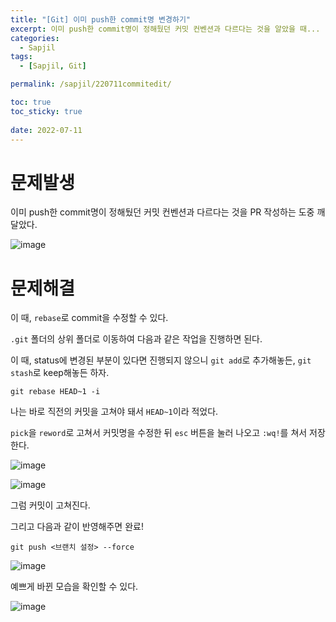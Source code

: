 ```yaml
---
title: "[Git] 이미 push한 commit명 변경하기"
excerpt: 이미 push한 commit명이 정해뒀던 커밋 컨벤션과 다르다는 것을 알았을 때...
categories:
  - Sapjil
tags:
  - [Sapjil, Git]

permalink: /sapjil/220711commitedit/

toc: true
toc_sticky: true
 
date: 2022-07-11
---
```


# 문제발생
이미 push한 commit명이 정해뒀던 커밋 컨벤션과 다르다는 것을 PR 작성하는 도중 깨달았다.

![image](https://user-images.githubusercontent.com/49031232/178292478-48b13804-09d4-4a8c-abfb-915b19ca036b.png)

# 문제해결
이 때, `rebase`로 commit을 수정할 수 있다.

`.git` 폴더의 상위 폴더로 이동하여 다음과 같은 작업을 진행하면 된다.

이 때, status에 변경된 부분이 있다면 진행되지 않으니 `git add`로 추가해놓든, `git stash`로 keep해놓든 하자.

```
git rebase HEAD~1 -i
```
나는 바로 직전의 커밋을 고쳐야 돼서 `HEAD~1`이라 적었다.

`pick`을 `reword`로 고쳐서 커밋명을 수정한 뒤 `esc` 버튼을 눌러 나오고 `:wq!`를 쳐서 저장한다.

![image](https://user-images.githubusercontent.com/49031232/178292096-43619eff-d7ad-460f-a80d-5a939d083aef.png)

![image](https://user-images.githubusercontent.com/49031232/178295555-2d437464-b1c6-4573-8459-71d6ffd96cbf.png)

그럼 커밋이 고쳐진다.

그리고 다음과 같이 반영해주면 완료!

```
git push <브랜치 설정> --force
```

![image](https://user-images.githubusercontent.com/49031232/178296110-8ab3cabb-2907-4c24-aacb-f514a9c44f30.png)

예쁘게 바뀐 모습을 확인할 수 있다.

![image](https://user-images.githubusercontent.com/49031232/178296354-a39da546-4a97-4a77-be14-d71177b8fa37.png)


